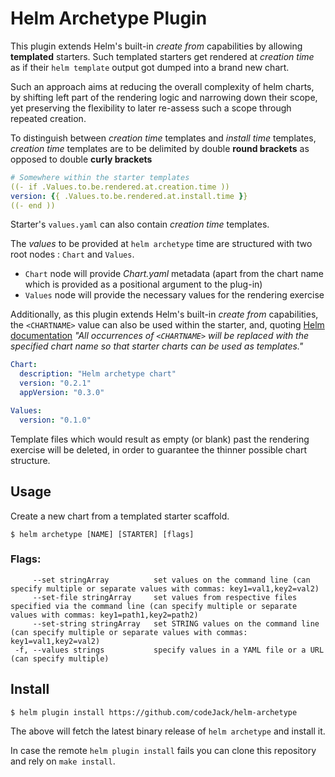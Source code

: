 # Helm Archetype Plugin

This plugin extends Helm's built-in *create from* capabilities by allowing **templated** starters. Such templated starters get rendered at *creation time* as if their `helm template` output got dumped into a brand new chart.

Such an approach aims at reducing the overall complexity of helm charts, by shifting left part of the rendering logic and narrowing down their scope, yet preserving the flexibility to later re-assess such a scope through repeated creation.  

To distinguish between *creation time* templates and *install time* templates, *creation time* templates are to be delimited by double **round brackets** as opposed to double **curly brackets**

```yaml
# Somewhere within the starter templates
((- if .Values.to.be.rendered.at.creation.time ))
version: {{ .Values.to.be.rendered.at.install.time }}
((- end ))
```

Starter's `values.yaml` can also contain *creation time* templates.

The *values* to be provided at `helm archetype` time are structured with two root nodes : `Chart` and `Values`.
- `Chart` node will provide *Chart.yaml* metadata (apart from the chart name which is provided as a positional argument to the plug-in) 
- `Values` node will provide the necessary values for the rendering exercise

Additionally, as this plugin extends Helm's built-in *create from* capabilities, the `<CHARTNAME>` value can also be used within the starter, and, quoting [Helm documentation](https://helm.sh/docs/topics/charts/) *"All occurrences of `<CHARTNAME>` will be replaced with the specified chart name so that starter charts can be used as templates."*

```yaml
Chart:
  description: "Helm archetype chart"
  version: "0.2.1"
  appVersion: "0.3.0"

Values:
  version: "0.1.0"
```

Template files which would result as empty (or blank) past the rendering exercise will be deleted, in order to guarantee the thinner possible chart structure.

## Usage

Create a new chart from a templated starter scaffold.

```
$ helm archetype [NAME] [STARTER] [flags]
```

### Flags:

```
     --set stringArray          set values on the command line (can specify multiple or separate values with commas: key1=val1,key2=val2)
     --set-file stringArray     set values from respective files specified via the command line (can specify multiple or separate values with commas: key1=path1,key2=path2)
     --set-string stringArray   set STRING values on the command line (can specify multiple or separate values with commas: key1=val1,key2=val2)
 -f, --values strings           specify values in a YAML file or a URL (can specify multiple)
```


## Install

```
$ helm plugin install https://github.com/codeJack/helm-archetype
```

The above will fetch the latest binary release of `helm archetype` and install it.

In case the remote `helm plugin install` fails you can clone this repository and rely on `make install`.